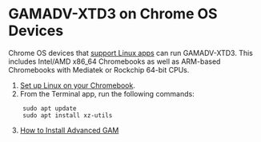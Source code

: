 # GAMADV-XTD3 on Chrome OS Devices
Chrome OS devices that [support Linux apps](https://support.google.com/chromebook/answer/9145439?hl=en) can run GAMADV-XTD3. This includes Intel/AMD x86_64 Chromebooks as well as ARM-based Chromebooks with Mediatek or Rockchip 64-bit CPUs.

1. [Set up Linux on your Chromebook](https://support.google.com/chromebook/answer/9145439?hl=en).
1. From the Terminal app, run the following commands:
```
    sudo apt update
    sudo apt install xz-utils
```
3. [How to Install Advanced GAM](How-to-Install-Advanced-GAM)
